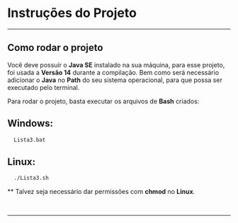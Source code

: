 # Instruções do Projeto
---

## **Como rodar o projeto**

Você deve possuír o **Java SE** instalado na sua máquina, para esse projeto, foi usada a **Versão 14** durante a compilação. Bem como será necessário adicionar o **Java** no **Path** do seu sistema operacional, para que possa ser executado pelo terminal.

Para rodar o projeto, basta executar os arquivos de **Bash** criados:

## **Windows:**

```bash
  Lista3.bat
```

## **Linux:**

```bash
  ./Lista3.sh
```
** Talvez seja necessário dar permissões com **chmod** no **Linux**.

<br>

---

